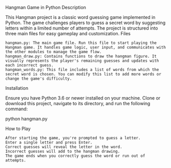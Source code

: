 Hangman Game in Python
Description

This Hangman project is a classic word guessing game implemented in Python. The game challenges players to guess a secret word by suggesting letters within a limited number of attempts. The project is structured into three main files for easy gameplay and customization.
Files

    hangman.py: The main game file. Run this file to start playing the Hangman game. It handles game logic, user input, and communicates with the other modules to manage the game flow.
    hangman_draw.py: Contains functions to draw the hangman figure. It visually represents the player's remaining guesses and updates with each incorrect guess.
    hangman_words.py: This file includes a list of words from which the secret word is chosen. You can modify this list to add more words or change the game's difficulty.

Installation

Ensure you have Python 3.6 or newer installed on your machine. Clone or download this project, navigate to its directory, and run the following command:

python hangman.py

How to Play

    After starting the game, you're prompted to guess a letter.
    Enter a single letter and press Enter.
    Correct guesses will reveal the letter in the word.
    Incorrect guesses will add to the hangman drawing.
    The game ends when you correctly guess the word or run out of attempts.
